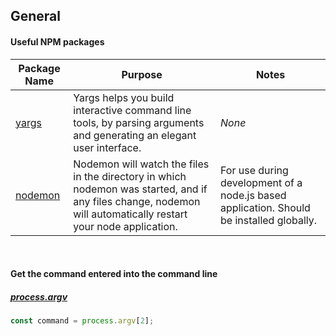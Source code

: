 ## General

#### Useful NPM packages

| Package Name | Purpose | Notes |
|---------------|----------------------------------------|----------------------------------------------------------|
| [yargs](https://www.npmjs.com/package/yargs) | Yargs helps you build interactive command line tools, by parsing arguments and generating an elegant user interface. | *None* |
| [nodemon](https://www.npmjs.com/package/nodemon) | Nodemon will watch the files in the directory in which nodemon was started, and if any files change, nodemon will automatically restart your node application. | For use during development of a node.js based application. Should be installed globally. |
<br>

#### Get the command entered into the command line
##### [process.argv](https://nodejs.org/docs/latest/api/process.html#process_process_argv)
```js
const command = process.argv[2];
```

<br>

